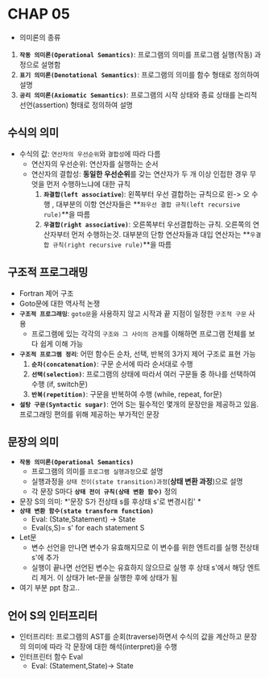 # CHAP 05 

* 의미론의 종류
1. **`작동 의미론(Operational Semantics)`**: 프로그램의 의미를 프로그램 실행(작동) 과정으로 설명함
2. **`표기 의미론(Denotational Semantics)`**: 프로그램의 의미를 함수 형태로 정의하여 설명 
3. **`공리 의미론(Axiomatic Semantics)`**: 프로그램의 시작 상태와 종료 상태를 논리적 선언(assertion) 형태로 정의하여 설명 

## 수식의 의미 
* 수식의 값: `연산자의 우선순위`와 `결합성`에 따라 다름
    * 연산자의 우선순위: 연산자를 실행하는 순서
    * 연산자의 결합성: **동일한 우선순위**를 갖는 연산자가 두 개 이상 인접한 경우 무엇을 먼저 수행하느냐에 대한 규칙 
        1. **`좌결합(left associative`**): 왼쪽부터 우선 결합하는 규칙으로 왼-> 오 수행 , 대부분의 이항 연산자들은 **`좌우선 결합 규칙(left recursive rule)`**을 따름 
        2. **`우결합(right associative)`**: 오른쪽부터 우선결합하는 규칙. 오른쪽의 연산자부터 먼저 수행하는것. 대부분의 단항 연산자들과 대입 연산자는 **`우결합 규칙(right recursive rule)`**을 따름 

## 구조적 프로그래밍 
* Fortran 제어 구조 
* Goto문에 대한 역사적 논쟁
* **`구조적 프로그래밍`**: `goto문`을 사용하지 않고 시작과 끝 지점이 일정한 `구조적 구문` 사용 
    * 프로그램에 있는 각각의 `구조와 그 사이의 관계`를 이해하면 프로그램 전체를 보다 쉽게 이해 가능 
* **`구조적 프로그램 정리`**: 어떤 함수든 순차, 선택, 반복의 3가지 제어 구조로 표현 가능 
    1. **`순차(concatenation)`**: 구문 순서에 따라 순서대로 수행
    2. **`선택(selection)`**: 프로그램의 상태에 따라서 여러 구문들 중 하나를 선택하여 수행 (if, switch문)
    3. **`반복(repetition)`**: 구문을 반복하여 수행 (while, repeat, for문)
* **`설탕 구문(Syntactic sugar)`**: 언어 S는 필수적인 몇개의 문장만을 제공하고 있음. 프로그래밍 편의를 위해 제공하는 부가적인 문장 

## 문장의 의미 
* **`작동 의미론(Operational Semantics)`**
    * 프로그램의 의미를 `프로그램 실행과정`으로 설명
    * 실행과정을 `상태 전이(state transition)과정`(**상태 변환 과정**)으로 설명
    * 각 문장 S마다 **`상태 전이 규칙(상태 변환 함수)`** 정의 
* 문장 S의 의미: *'문장 S가 전상태 s를 후상태 s'로 변경시킴' *
* **`상태 변환 함수(state transform function)`**
    * Eval: (State,Statement) -> State
    * Eval(s,S)= s' for each statement S 
* Let문 
    * 변수 선언을 만나면 변수가 유효해지므로 이 변수를 위한 엔트리를 실행 전상태 s'에 추가 
    * 실행이 끝나면 선언된 변수는 유효하지 않으므로 실행 후 상태 s'에서 해당 엔트리 제거. 이 상태가 let-문을 실행한 후에 상태가 됨 
* 여기 부분 ppt 참고..

## 언어 S의 인터프리터 
* 인터프리터: 프로그램의 AST를 순회(traverse)하면서 수식의 값을 계산하고 문장의 의미에 따라 각 문장에 대한 해석(interpret)을 수행 
* 인터프린터 함수 Eval
    * Eval: (Statement,State)-> State 
